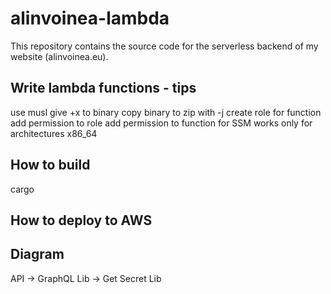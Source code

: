 # alinvoinea-lambda

This repository contains the source code for the serverless backend of my website (alinvoinea.eu).

## Write lambda functions - tips
use musl
give +x to binary 
copy binary to zip with -j 
create role for function
add permission to role
add permission to function for SSM
works only for architectures x86_64

## How to build
cargo 

## How to deploy to AWS

## Diagram


API -> GraphQL Lib -> Get Secret Lib
